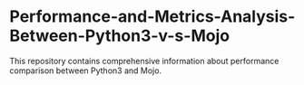 # Performance-and-Metrics-Analysis-Between-Python3-v-s-Mojo
This repository contains comprehensive information about performance comparison between Python3 and Mojo.
